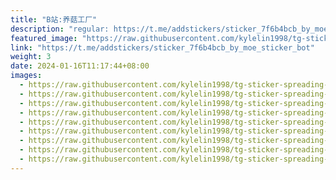```yaml
---
title: "B站:养菇工厂"
description: "regular: https://t.me/addstickers/sticker_7f6b4bcb_by_moe_sticker_bot"
featured_image: "https://raw.githubusercontent.com/kylelin1998/tg-sticker-spreading-worldwide-images/main/img/d8f3c1ad-bf06-4772-8e02-e21431abc399.jpg"
link: "https://t.me/addstickers/sticker_7f6b4bcb_by_moe_sticker_bot"
weight: 3
date: 2024-01-16T11:17:44+08:00
images:
  - https://raw.githubusercontent.com/kylelin1998/tg-sticker-spreading-worldwide-images/main/img/d8f3c1ad-bf06-4772-8e02-e21431abc399.jpg
  - https://raw.githubusercontent.com/kylelin1998/tg-sticker-spreading-worldwide-images/main/img/d94609d4-dbc3-4eb8-99b0-d3ead06036b9.jpg
  - https://raw.githubusercontent.com/kylelin1998/tg-sticker-spreading-worldwide-images/main/img/4ccec2f6-f7b0-47da-a38d-3988a956d586.jpg
  - https://raw.githubusercontent.com/kylelin1998/tg-sticker-spreading-worldwide-images/main/img/baf46091-b76e-4f40-b7ae-f394b526d884.jpg
  - https://raw.githubusercontent.com/kylelin1998/tg-sticker-spreading-worldwide-images/main/img/a50e069d-af6e-45a4-a84f-420f2c519f4a.jpg
  - https://raw.githubusercontent.com/kylelin1998/tg-sticker-spreading-worldwide-images/main/img/5c657902-b729-426b-bcac-f4bedcde8721.jpg
  - https://raw.githubusercontent.com/kylelin1998/tg-sticker-spreading-worldwide-images/main/img/890e03f6-b950-4a40-b40b-e4ff632c8b3a.jpg
  - https://raw.githubusercontent.com/kylelin1998/tg-sticker-spreading-worldwide-images/main/img/723efdce-7c95-4cb4-be4b-574b38e99952.jpg
  - https://raw.githubusercontent.com/kylelin1998/tg-sticker-spreading-worldwide-images/main/img/30a6bba0-f970-4b2a-8d77-23d63d27ba3b.jpg
---
```

